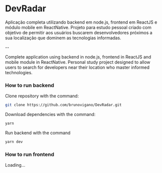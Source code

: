 # DevRadar

Aplicação completa utilizando backend em node.js, frontend em ReactJS e módulo mobile em ReactNative. Projeto para estudo pessoal criado com objetivo de permitir aos usuários buscarem desenvolvedores próximos a sua localização que dominem as tecnologias informadas.

--

Complete application using backend in node.js, frontend in ReactJS and mobile module in ReactNative. Personal study project designed to allow users to search for developers near their location who master informed technologies.

### How to run backend

Clone repository with the command:

```sh
git clone https://github.com/brunovigano/DevRadar.git
```

Download dependencies with the command:

```sh
yarn
```

Run backend with the command

```sh
yarn dev
```

### How to run frontend

Loading...
